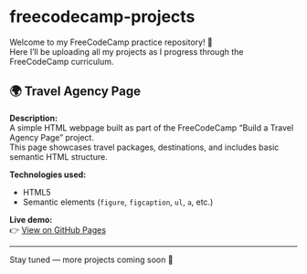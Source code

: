 # freecodecamp-projects

Welcome to my FreeCodeCamp practice repository! 👋  
Here I’ll be uploading all my projects as I progress through the FreeCodeCamp curriculum.

## 🌍 Travel Agency Page

**Description:**  
A simple HTML webpage built as part of the FreeCodeCamp “Build a Travel Agency Page” project.  
This page showcases travel packages, destinations, and includes basic semantic HTML structure.

**Technologies used:**  
- HTML5  
- Semantic elements (`figure`, `figcaption`, `ul`, `a`, etc.)

**Live demo:**  
👉 [View on GitHub Pages](https://GQM0.github.io/freecodecamp-projects/)

---

Stay tuned — more projects coming soon 🚀
